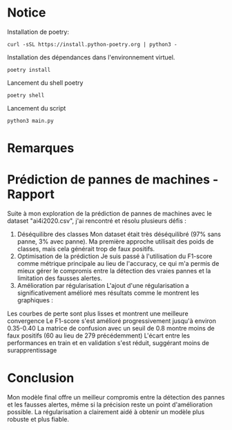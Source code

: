 # Notice 

Installation de poetry:
```
curl -sSL https://install.python-poetry.org | python3 -
```

Installation des dépendances dans l'environnement virtuel.
```
poetry install
```
Lancement du shell poetry
```
poetry shell
```
Lancement du script
```
python3 main.py
```
# Remarques
# Prédiction de pannes de machines - Rapport
Suite à mon exploration de la prédiction de pannes de machines avec le dataset "ai4i2020.csv", j'ai rencontré et résolu plusieurs défis :

1. Déséquilibre des classes
   Mon dataset était très déséquilibré (97% sans panne, 3% avec panne). Ma première approche utilisait des poids de classes, mais cela générait trop de faux positifs.
2. Optimisation de la prédiction
   Je suis passé à l'utilisation du F1-score comme métrique principale au lieu de l'accuracy, ce qui m'a permis de mieux gérer le compromis entre la détection des vraies pannes et la limitation des fausses alertes.
3. Amélioration par régularisation
   L'ajout d'une régularisation a significativement amélioré mes résultats comme le montrent les graphiques :

Les courbes de perte sont plus lisses et montrent une meilleure convergence
Le F1-score s'est amélioré progressivement jusqu'à environ 0.35-0.40
La matrice de confusion avec un seuil de 0.8 montre moins de faux positifs (60 au lieu de 279 précédemment)
L'écart entre les performances en train et en validation s'est réduit, suggérant moins de surapprentissage

# Conclusion
Mon modèle final offre un meilleur compromis entre la détection des pannes et les fausses alertes, même si la précision reste un point d'amélioration possible. La régularisation a clairement aidé à obtenir un modèle plus robuste et plus fiable.
